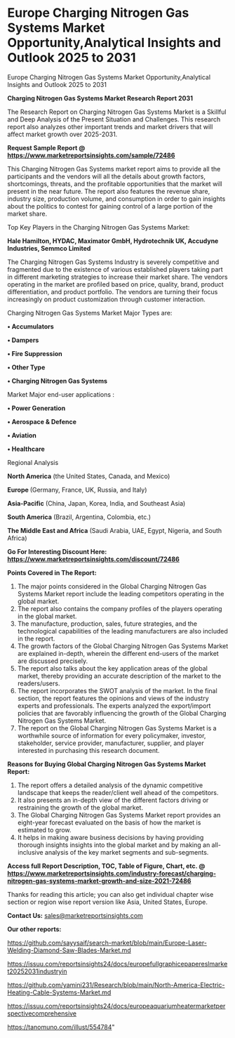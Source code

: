 # Europe Charging Nitrogen Gas Systems Market Opportunity,Analytical Insights and Outlook 2025 to 2031
Europe Charging Nitrogen Gas Systems Market Opportunity,Analytical Insights and Outlook 2025 to 2031

<strong>Charging Nitrogen Gas Systems Market Research Report 2031</strong>

The Research Report on Charging Nitrogen Gas Systems Market is a Skillful and Deep Analysis of the Present Situation and Challenges. This research report also analyzes other important trends and market drivers that will affect market growth over 2025-2031.

<strong>Request Sample Report @ <a href=https://www.marketreportsinsights.com/sample/72486>https://www.marketreportsinsights.com/sample/72486</a></strong>

This Charging Nitrogen Gas Systems market report aims to provide all the participants and the vendors will all the details about growth factors, shortcomings, threats, and the profitable opportunities that the market will present in the near future. The report also features the revenue share, industry size, production volume, and consumption in order to gain insights about the politics to contest for gaining control of a large portion of the market share.

Top Key Players in the Charging Nitrogen Gas Systems Market:

<strong>Hale Hamilton, HYDAC, Maximator GmbH, Hydrotechnik UK, Accudyne Industries, Semmco Limited</strong>

The Charging Nitrogen Gas Systems Industry is severely competitive and fragmented due to the existence of various established players taking part in different marketing strategies to increase their market share. The vendors operating in the market are profiled based on price, quality, brand, product differentiation, and product portfolio. The vendors are turning their focus increasingly on product customization through customer interaction.

Charging Nitrogen Gas Systems Market Major Types are:

<strong>• Accumulators

• Dampers

• Fire Suppression

• Other Type

• Charging Nitrogen Gas Systems</strong>

Market Major end-user applications :

<strong>• Power Generation

• Aerospace & Defence

• Aviation

• Healthcare</strong>

Regional Analysis

</u><strong><b>North America</b></strong> (the United States, Canada, and Mexico)

<strong><b>Europe </b></strong>(Germany, France, UK, Russia, and Italy)

<strong><b>Asia-Pacific</b></strong> (China, Japan, Korea, India, and Southeast Asia)

<strong><b>South America</b></strong> (Brazil, Argentina, Colombia, etc.)

<strong><b>The Middle East and Africa</b></strong> (Saudi Arabia, UAE, Egypt, Nigeria, and South Africa)

<strong>Go For Interesting Discount Here: <a href=https://www.marketreportsinsights.com/discount/72486>https://www.marketreportsinsights.com/discount/72486</a></strong>

<strong>Points Covered in The Report:</strong>
<ol>
  <li>The major points considered in the Global Charging Nitrogen Gas Systems Market report include the leading competitors operating in the global market.</li>
  <li>The report also contains the company profiles of the players operating in the global market.</li>
  <li>The manufacture, production, sales, future strategies, and the technological capabilities of the leading manufacturers are also included in the report.</li>
  <li>The growth factors of the Global Charging Nitrogen Gas Systems Market are explained in-depth, wherein the different end-users of the market are discussed precisely.</li>
  <li>The report also talks about the key application areas of the global market, thereby providing an accurate description of the market to the readers/users.</li>
  <li>The report incorporates the SWOT analysis of the market. In the final section, the report features the opinions and views of the industry experts and professionals. The experts analyzed the export/import policies that are favorably influencing the growth of the Global Charging Nitrogen Gas Systems Market.</li>
  <li>The report on the Global Charging Nitrogen Gas Systems Market is a worthwhile source of information for every policymaker, investor, stakeholder, service provider, manufacturer, supplier, and player interested in purchasing this research document.</li>
</ol>
<strong>Reasons for Buying Global Charging Nitrogen Gas Systems Market Report:</strong>

<ol>
  <li>The report offers a detailed analysis of the dynamic competitive landscape that keeps the reader/client well ahead of the competitors.</li>
  <li>It also presents an in-depth view of the different factors driving or restraining the growth of the global market.</li>
  <li>The Global Charging Nitrogen Gas Systems Market report provides an eight-year forecast evaluated on the basis of how the market is estimated to grow.</li>
  <li>It helps in making aware business decisions by having providing thorough insights insights into the global market and by making an all-inclusive analysis of the key market segments and sub-segments.</li>
</ol>
<strong>Access full Report Description, TOC, Table of Figure, Chart, etc. @ <a href=https://www.marketreportsinsights.com/industry-forecast/charging-nitrogen-gas-systems-market-growth-and-size-2021-72486>https://www.marketreportsinsights.com/industry-forecast/charging-nitrogen-gas-systems-market-growth-and-size-2021-72486</a></strong>


Thanks for reading this article; you can also get individual chapter wise section or region wise report version like Asia, United States, Europe.

<strong>Contact Us:</strong>
sales@marketreportsinsights.com

<strong>Our other reports:</strong>

<a href=https://github.com/sayysaif/search-market/blob/main/Europe-Laser-Welding-Diamond-Saw-Blades-Market.md>https://github.com/sayysaif/search-market/blob/main/Europe-Laser-Welding-Diamond-Saw-Blades-Market.md</a>

<a href=https://issuu.com/reportsinsights24/docs/europefullgraphicepapereslmarket20252031industryin>https://issuu.com/reportsinsights24/docs/europefullgraphicepapereslmarket20252031industryin</a>

<a href=https://github.com/yamini231/Research/blob/main/North-America-Electric-Heating-Cable-Systems-Market.md>https://github.com/yamini231/Research/blob/main/North-America-Electric-Heating-Cable-Systems-Market.md</a>

<a href=https://issuu.com/reportsinsights24/docs/europeaquariumheatermarketperspectivecomprehensive>https://issuu.com/reportsinsights24/docs/europeaquariumheatermarketperspectivecomprehensive</a>

<a href=https://tanomuno.com/illust/554784>https://tanomuno.com/illust/554784</a>"
